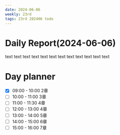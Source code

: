 ```yaml
---
date: 2024-06-06
weekly: 23rd
tags: 23rd 202406 todo
---
```

# Daily Report(2024-06-06)
text text text text text text text text text text text text
# Day planner
- [x] 09:00 - 10:00 2章
- [ ] 10:00 - 11:00 3章
- [ ] 11:00 - 11:30 4章
- [ ] 12:00 - 13:00 4章
- [ ] 13:00 - 14:00 5章
- [ ] 14:00 - 15:00 6章
- [ ] 15:00 - 16:00 7章
